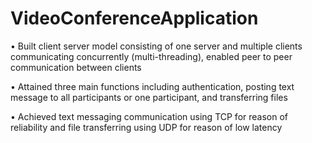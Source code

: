 # VideoConferenceApplication

• Built client server model consisting of one server and multiple clients communicating concurrently (multi-threading), enabled peer to peer communication between clients  

• Attained three main functions including authentication, posting text message to all participants or one participant, and transferring files  

• Achieved text messaging communication using TCP for reason of reliability and file transferring using UDP for reason of low latency
